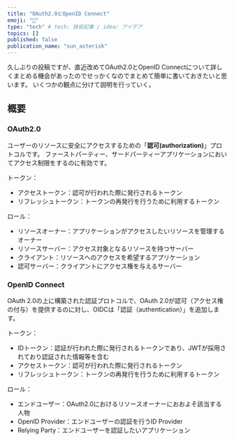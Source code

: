 ```yaml
---
title: "OAuth2.0とOpenID Connect"
emoji: "📘"
type: "tech" # tech: 技術記事 / idea: アイデア
topics: []
published: false
publication_name: "sun_asterisk" 
---
```


久しぶりの投稿ですが、直近改めてOAuth2.0とOpenID Connectについて詳しくまとめる機会があったのでせっかくなのでまとめて簡単に書いておきたいと思います。
いくつかの観点に分けて説明を行っていく。

## 概要

### OAuth2.0

ユーザーのリソースに安全にアクセスするための「**認可(authorization)**」プロトコルです。
ファーストパーティー、サードパーティーアプリケーションにおいてアクセス制限をするのに有効です。

トークン：
- アクセストークン：認可が行われた際に発行されるトークン
- リフレッシュトークン：トークンの再発行を行うために利用するトークン

ロール：
- リソースオーナー：アプリケーションがアクセスしたいリソースを管理するオーナー
- リソースサーバー：アクセス対象となるリソースを持つサーバー
- クライアント：リソースへのアクセスを希望するアプリケーション
- 認可サーバー：クライアントにアクセス権を与えるサーバー


### OpenID Connect

OAuth 2.0の上に構築された認証プロトコルで、OAuth 2.0が認可（アクセス権の付与）を提供するのに対し、OIDCは「認証（authentication）」を追加します。

トークン：
- IDトークン：認証が行われた際に発行されるトークンであり、JWTが採用されており認証された情報等を含む
- アクセストークン：認可が行われた際に発行されるトークン
- リフレッシュトークン：トークンの再発行を行うために利用するトークン

ロール：
- エンドユーザー：OAuth2.0におけるリソースオーナーにおおよそ該当する人物
- OpenID Provider：エンドユーザーの認証を行うID Provider
- Relying Party：エンドユーザーを認証したいアプリケーション

 
